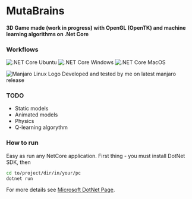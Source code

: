 # MutaBrains

#### 3D Game made (work in progress) with OpenGL (OpenTK) and machine learning algorithms on .Net Core

### Workflows
![.NET Core Ubuntu](https://github.com/alehlipka/MutaBrains/workflows/.NET%20Core%20Ubuntu/badge.svg)
![.NET Core Windows](https://github.com/alehlipka/MutaBrains/workflows/.NET%20Core%20Windows/badge.svg)
![.NET Core MacOS](https://github.com/alehlipka/MutaBrains/workflows/.NET%20Core%20MacOS/badge.svg)

![Manjaro Linux Logo](https://upload.wikimedia.org/wikipedia/commons/thumb/3/3e/Manjaro-logo.svg/100px-Manjaro-logo.svg.png)
Developed and tested by me on latest manjaro release

### TODO
* Static models
* Animated models
* Physics
* Q-learning algorythm

### How to run

Easy as run any NetCore application.
First thing - you must install DotNet SDK, then

```bash
cd to/project/dir/in/your/pc
dotnet run
```

For more details see [Microsoft DotNet Page](https://dotnet.microsoft.com/).

